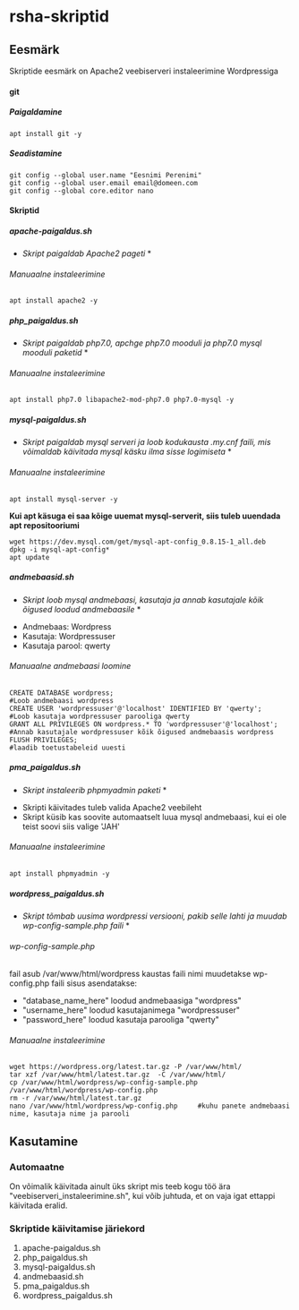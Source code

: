 # rsha-skriptid
## Eesmärk
Skriptide eesmärk on Apache2 veebiserveri instaleerimine Wordpressiga
#### git
##### Paigaldamine
```
apt install git -y
```
##### Seadistamine
```
git config --global user.name "Eesnimi Perenimi"
git config --global user.email email@domeen.com
git config --global core.editor nano
```

#### Skriptid
##### apache-paigaldus.sh
* *Skript paigaldab Apache2 pageti* *
###### Manuaalne instaleerimine
```
apt install apache2 -y
```

##### php_paigaldus.sh
* *Skript paigaldab php7.0, apchge php7.0 mooduli ja php7.0 mysql mooduli paketid* *
###### Manuaalne instaleerimine
```
apt install php7.0 libapache2-mod-php7.0 php7.0-mysql -y
```

##### mysql-paigaldus.sh
* *Skript paigaldab mysql serveri ja loob kodukausta .my.cnf faili, mis võimaldab käivitada mysql käsku ilma sisse logimiseta* *
###### Manuaalne instaleerimine
```
apt install mysql-server -y
```
**Kui apt käsuga ei saa kõige uuemat mysql-serverit, siis tuleb uuendada apt  repositooriumi**
```
wget https://dev.mysql.com/get/mysql-apt-config_0.8.15-1_all.deb
dpkg -i mysql-apt-config*
apt update
```

##### andmebaasid.sh
* *Skript loob mysql andmebaasi, kasutaja ja annab kasutajale kõik õigused loodud andmebaasile* *
- Andmebaas: Wordpress
- Kasutaja: Wordpressuser
- Kasutaja parool: qwerty
###### Manuaalne andmebaasi loomine
```
CREATE DATABASE wordpress;                                          #Loob andmebaasi wordpress
CREATE USER 'wordpressuser'@'localhost' IDENTIFIED BY 'qwerty';     #Loob kasutaja wordpressuser parooliga qwerty
GRANT ALL PRIVILEGES ON wordpress.* TO 'wordpressuser'@'localhost'; #Annab kasutajale wordpressuser kõik õigused andmebaasis wordpress
FLUSH PRIVILEGES;                                                   #laadib toetustabeleid uuesti
```

##### pma_paigaldus.sh
* *Skript instaleerib phpmyadmin paketi* *
- Skripti käivitades tuleb valida Apache2 veebileht
- Skript küsib kas soovite automaatselt luua mysql andmebaasi, kui ei ole teist soovi siis valige 'JAH'
###### Manuaalne instaleerimine
```
apt install phpmyadmin -y
```

##### wordpress_paigaldus.sh
* *Skript tõmbab uusima wordpressi versiooni, pakib selle lahti ja muudab wp-config-sample.php faili* *
###### wp-config-sample.php
fail asub /var/www/html/wordpress kaustas
faili nimi muudetakse wp-config.php
faili sisus asendatakse:
- "database_name_here" loodud andmebaasiga "wordpress"
- "username_here" loodud kasutajanimega "wordpressuser"
- "password_here" loodud kasutaja parooliga "qwerty"
###### Manuaalne instaleerimine
```
wget https://wordpress.org/latest.tar.gz -P /var/www/html/
tar xzf /var/www/html/latest.tar.gz  -C /var/www/html/
cp /var/www/html/wordpress/wp-config-sample.php /var/www/html/wordpress/wp-config.php
rm -r /var/www/html/latest.tar.gz
nano /var/www/html/wordpress/wp-config.php     #kuhu panete andmebaasi nime, kasutaja nime ja parooli
```
## Kasutamine
### Automaatne
On võimalik käivitada ainult üks skript mis teeb kogu töö ära "veebiserveri_instaleerimine.sh", kui võib juhtuda, et on vaja igat ettappi käivitada eralid.
### Skriptide käivitamise järiekord
1. apache-paigaldus.sh
2. php_paigaldus.sh
3. mysql-paigaldus.sh
4. andmebaasid.sh
5. pma_paigaldus.sh
6. wordpress_paigaldus.sh
